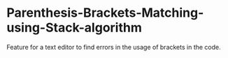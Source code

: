 # Parenthesis-Brackets-Matching-using-Stack-algorithm
Feature for a text editor to find errors in the usage of brackets in the code.

